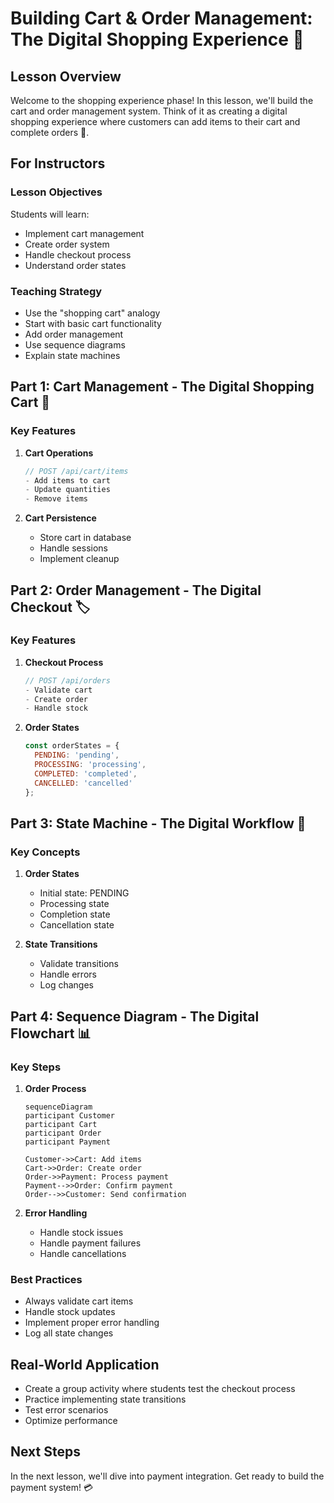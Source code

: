 # Building Cart & Order Management: The Digital Shopping Experience 🛒

## Lesson Overview

Welcome to the shopping experience phase! In this lesson, we'll build the cart and order management system. Think of it as creating a digital shopping experience where customers can add items to their cart and complete orders 🛒.

## For Instructors

### Lesson Objectives

Students will learn:
- Implement cart management
- Create order system
- Handle checkout process
- Understand order states

### Teaching Strategy

- Use the "shopping cart" analogy
- Start with basic cart functionality
- Add order management
- Use sequence diagrams
- Explain state machines

## Part 1: Cart Management - The Digital Shopping Cart 🛒

### Key Features

1. **Cart Operations**
   ```javascript
   // POST /api/cart/items
   - Add items to cart
   - Update quantities
   - Remove items
   ```

2. **Cart Persistence**
   - Store cart in database
   - Handle sessions
   - Implement cleanup

## Part 2: Order Management - The Digital Checkout 🏷️

### Key Features

1. **Checkout Process**
   ```javascript
   // POST /api/orders
   - Validate cart
   - Create order
   - Handle stock
   ```

2. **Order States**
   ```javascript
   const orderStates = {
     PENDING: 'pending',
     PROCESSING: 'processing',
     COMPLETED: 'completed',
     CANCELLED: 'cancelled'
   };
   ```

## Part 3: State Machine - The Digital Workflow 🔄

### Key Concepts

1. **Order States**
   - Initial state: PENDING
   - Processing state
   - Completion state
   - Cancellation state

2. **State Transitions**
   - Validate transitions
   - Handle errors
   - Log changes

## Part 4: Sequence Diagram - The Digital Flowchart 📊

### Key Steps

1. **Order Process**
   ```mermaid
   sequenceDiagram
   participant Customer
   participant Cart
   participant Order
   participant Payment
   
   Customer->>Cart: Add items
   Cart->>Order: Create order
   Order->>Payment: Process payment
   Payment-->>Order: Confirm payment
   Order-->>Customer: Send confirmation
   ```

2. **Error Handling**
   - Handle stock issues
   - Handle payment failures
   - Handle cancellations

### Best Practices

- Always validate cart items
- Handle stock updates
- Implement proper error handling
- Log all state changes

## Real-World Application

- Create a group activity where students test the checkout process
- Practice implementing state transitions
- Test error scenarios
- Optimize performance

## Next Steps

In the next lesson, we'll dive into payment integration. Get ready to build the payment system! 💳
